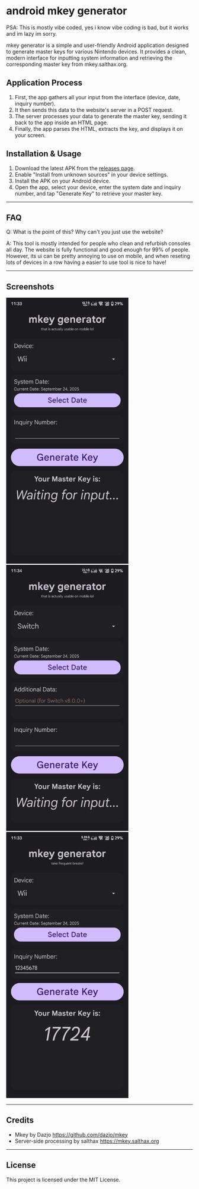 # android mkey generator

PSA: This is mostly vibe coded, yes i know vibe coding is bad, but it works and im lazy im sorry.

mkey generator is a simple and user-friendly Android application designed to generate master keys for various Nintendo devices. It provides a clean, modern interface for inputting system information and retrieving the corresponding master key from mkey.salthax.org.

## Application Process

1. First, the app gathers all your input from the interface (device, date, inquiry number).
2. It then sends this data to the website's server in a POST request.
3. The server processes your data to generate the master key, sending it back to the app inside an HTML page.
4. Finally, the app parses the HTML, extracts the key, and displays it on your screen.

## Installation & Usage

1.  Download the latest APK from the [releases page](https://github.com/aeolhcia/Mkey-Gen-App/releases).
2.  Enable "Install from unknown sources" in your device settings.
3.  Install the APK on your Android device.
4.  Open the app, select your device, enter the system date and inquiry number, and tap "Generate Key" to retrieve your master key.

---

## FAQ

Q: What is the point of this? Why can't you just use the website?

A: This tool is mostly intended for people who clean and refurbish consoles all day. The website is fully functional and good enough for 99% of people. However, its ui can be pretty annoying to use on mobile, and when reseting lots of devices in a row having a easier to use tool is nice to have!

---

## Screenshots

<img src="/imgs/screenshot01.png" width="330">  <img src="/imgs/screenshot03.png" width="330">  <img src="/imgs/screenshot02.png" width="330"> 

---

## Credits

* Mkey by Dazjo https://github.com/dazjo/mkey
* Server-side processing by salthax https://mkey.salthax.org

---

## License

This project is licensed under the MIT License.
